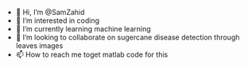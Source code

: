 - 👋 Hi, I’m @SamZahid
- 👀 I’m interested in coding
- 🌱 I’m currently learning machine learning 
- 💞️ I’m looking to collaborate on sugercane disease detection through leaves images 
- 📫 How to reach me toget matlab code for this

<!---
SamZahid/SamZahid is a ✨ special ✨ repository because its `README.md` (this file) appears on your GitHub profile.
You can click the Preview link to take a look at your changes.
--->
